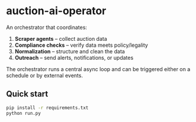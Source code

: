 # auction-ai-operator

An orchestrator that coordinates:
1. **Scraper agents** – collect auction data  
2. **Compliance checks** – verify data meets policy/legality  
3. **Normalization** – structure and clean the data  
4. **Outreach** – send alerts, notifications, or updates  

The orchestrator runs a central async loop and can be triggered either on a schedule or by external events.

## Quick start
```bash
pip install -r requirements.txt
python run.py
```
